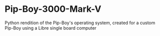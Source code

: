 # Pip-Boy-3000-Mark-V
Python rendition of the Pip-Boy's operating system, created for a custom Pip-Boy using a Libre single board computer
